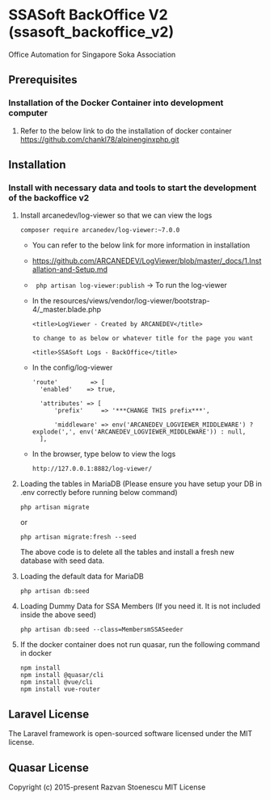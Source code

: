 # SSASoft BackOffice V2 (ssasoft_backoffice_v2)

Office Automation for Singapore Soka Association

## Prerequisites
### Installation of the Docker Container into development computer
1. Refer to the below link to do the installation of docker container
   https://github.com/chankl78/alpinenginxphp.git


## Installation
### Install with necessary data and tools to start the development of the backoffice v2
1. Install arcanedev/log-viewer so that we can view the logs
   ```
   composer require arcanedev/log-viewer:~7.0.0
   ```

   - You can refer to the below link for more information in installation
   - https://github.com/ARCANEDEV/LogViewer/blob/master/_docs/1.Installation-and-Setup.md

   - ``` php artisan log-viewer:publish``` -> To run the log-viewer
   - In the resources/views/vendor/log-viewer/bootstrap-4/_master.blade.php
      ```
      <title>LogViewer - Created by ARCANEDEV</title>

      to change to as below or whatever title for the page you want

      <title>SSASoft Logs - BackOffice</title>
      ```
   - In the config/log-viewer
      ```
      'route'         => [
        'enabled'    => true,

        'attributes' => [
            'prefix'     => '***CHANGE THIS prefix***',

            'middleware' => env('ARCANEDEV_LOGVIEWER_MIDDLEWARE') ? explode(',', env('ARCANEDEV_LOGVIEWER_MIDDLEWARE')) : null,
        ],

      ```
   - In the browser, type below to view the logs
      ```
      http://127.0.0.1:8882/log-viewer/
      ```

2. Loading the tables in MariaDB (Please ensure you have setup your DB in .env correctly before running below command)
   ```
   php artisan migrate
   ```

   or

   ```
   php artisan migrate:fresh --seed
   ```

   The above code is to delete all the tables and install a fresh new database with seed data.

3. Loading the default data for MariaDB
   ```
   php artisan db:seed
   ```

4. Loading Dummy Data for SSA Members (If you need it.  It is not included inside the above seed)
   ```
   php artisan db:seed --class=MembersmSSASeeder
   ```

5. If the docker container does not run quasar, run the following command in docker
   ```
   npm install
   npm install @quasar/cli
   npm install @vue/cli
   npm install vue-router
   ```


## Laravel License

The Laravel framework is open-sourced software licensed under the MIT license.

## Quasar License

Copyright (c) 2015-present Razvan Stoenescu MIT License
